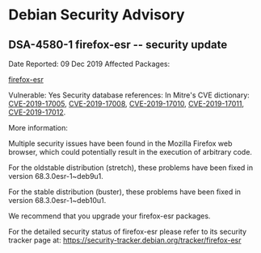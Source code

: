
Debian Security Advisory
========================


DSA-4580-1 firefox-esr -- security update
-----------------------------------------



Date Reported:
09 Dec 2019
Affected Packages:

[firefox-esr](https://packages.debian.org/src:firefox-esr)

Vulnerable:
Yes
Security database references:
In Mitre's CVE dictionary: [CVE-2019-17005](https://security-tracker.debian.org/tracker/CVE-2019-17005), [CVE-2019-17008](https://security-tracker.debian.org/tracker/CVE-2019-17008), [CVE-2019-17010](https://security-tracker.debian.org/tracker/CVE-2019-17010), [CVE-2019-17011](https://security-tracker.debian.org/tracker/CVE-2019-17011), [CVE-2019-17012](https://security-tracker.debian.org/tracker/CVE-2019-17012).  

More information:

Multiple security issues have been found in the Mozilla Firefox web
browser, which could potentially result in the execution of arbitrary
code.


For the oldstable distribution (stretch), these problems have been fixed
in version 68.3.0esr-1~deb9u1.


For the stable distribution (buster), these problems have been fixed in
version 68.3.0esr-1~deb10u1.


We recommend that you upgrade your firefox-esr packages.


For the detailed security status of firefox-esr please refer to
its security tracker page at:
<https://security-tracker.debian.org/tracker/firefox-esr>





